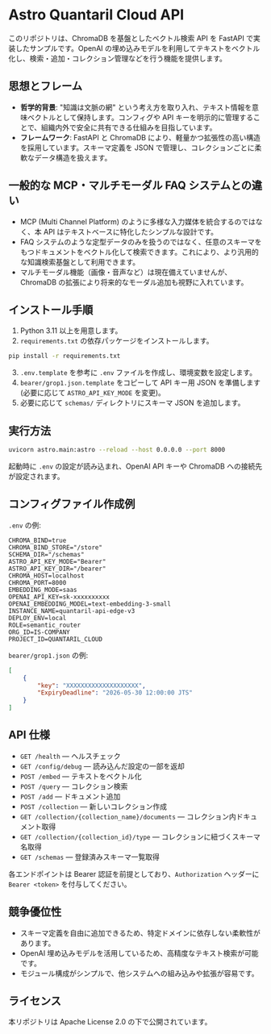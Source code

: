 # Astro Quantaril Cloud API

このリポジトリは、ChromaDB を基盤としたベクトル検索 API を FastAPI で実装したサンプルです。OpenAI の埋め込みモデルを利用してテキストをベクトル化し、検索・追加・コレクション管理などを行う機能を提供します。

## 思想とフレーム

- **哲学的背景**: "知識は文脈の網" という考え方を取り入れ、テキスト情報を意味ベクトルとして保持します。コンフィグや API キーを明示的に管理することで、組織内外で安全に共有できる仕組みを目指しています。
- **フレームワーク**: FastAPI と ChromaDB により、軽量かつ拡張性の高い構造を採用しています。スキーマ定義を JSON で管理し、コレクションごとに柔軟なデータ構造を扱えます。

## 一般的な MCP・マルチモーダル FAQ システムとの違い

- MCP (Multi Channel Platform) のように多様な入力媒体を統合するのではなく、本 API はテキストベースに特化したシンプルな設計です。
- FAQ システムのような定型データのみを扱うのではなく、任意のスキーマをもつドキュメントをベクトル化して検索できます。これにより、より汎用的な知識検索基盤として利用できます。
- マルチモーダル機能（画像・音声など）は現在備えていませんが、ChromaDB の拡張により将来的なモーダル追加も視野に入れています。

## インストール手順

1. Python 3.11 以上を用意します。
2. `requirements.txt` の依存パッケージをインストールします。

```bash
pip install -r requirements.txt
```

3. `.env.template` を参考に `.env` ファイルを作成し、環境変数を設定します。
4. `bearer/grop1.json.template` をコピーして API キー用 JSON を準備します (必要に応じて `ASTRO_API_KEY_MODE` を変更)。
5. 必要に応じて `schemas/` ディレクトリにスキーマ JSON を追加します。

## 実行方法

```bash
uvicorn astro.main:astro --reload --host 0.0.0.0 --port 8000
```

起動時に `.env` の設定が読み込まれ、OpenAI API キーや ChromaDB への接続先が設定されます。

## コンフィグファイル作成例

`.env` の例:

```dotenv
CHROMA_BIND=true
CHROMA_BIND_STORE="/store"
SCHEMA_DIR="/schemas"
ASTRO_API_KEY_MODE="Bearer"
ASTRO_API_KEY_DIR="/bearer"
CHROMA_HOST=localhost
CHROMA_PORT=8000
EMBEDDING_MODE=saas
OPENAI_API_KEY=sk-xxxxxxxxxx
OPENAI_EMBEDDING_MODEL=text-embedding-3-small
INSTANCE_NAME=quantaril-api-edge-v3
DEPLOY_ENV=local
ROLE=semantic_router
ORG_ID=IS-COMPANY
PROJECT_ID=QUANTARIL_CLOUD
```

`bearer/grop1.json` の例:

```json
[
    {
        "key": "XXXXXXXXXXXXXXXXXXXX",
        "ExpiryDeadline": "2026-05-30 12:00:00 JTS"
    }
]
```

## API 仕様

- `GET /health` — ヘルスチェック
- `GET /config/debug` — 読み込んだ設定の一部を返却
- `POST /embed` — テキストをベクトル化
- `POST /query` — コレクション検索
- `POST /add` — ドキュメント追加
- `POST /collection` — 新しいコレクション作成
- `GET /collection/{collection_name}/documents` — コレクション内ドキュメント取得
- `GET /collection/{collection_id}/type` — コレクションに紐づくスキーマ名取得
- `GET /schemas` — 登録済みスキーマ一覧取得

各エンドポイントは Bearer 認証を前提としており、`Authorization` ヘッダーに `Bearer <token>` を付与してください。

## 競争優位性

- スキーマ定義を自由に追加できるため、特定ドメインに依存しない柔軟性があります。
- OpenAI 埋め込みモデルを活用しているため、高精度なテキスト検索が可能です。
- モジュール構成がシンプルで、他システムへの組み込みや拡張が容易です。

## ライセンス

本リポジトリは Apache License 2.0 の下で公開されています。

